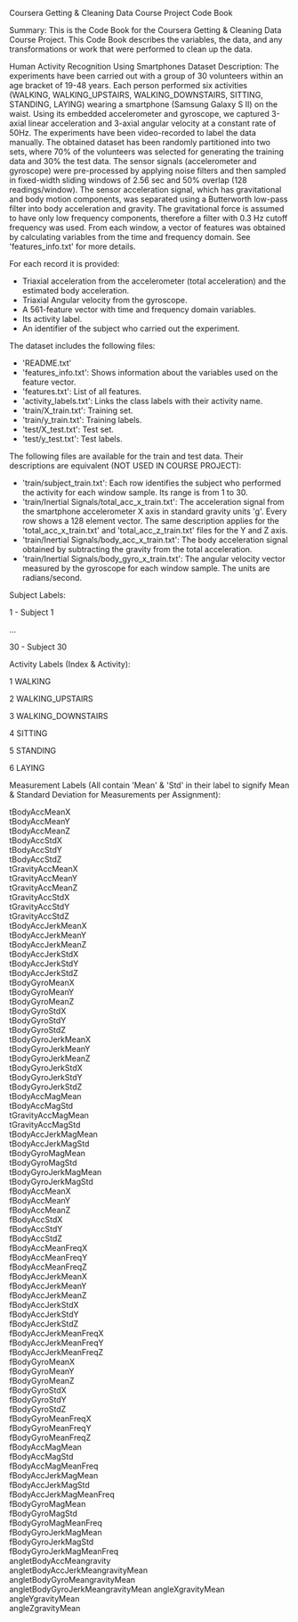 Coursera Getting & Cleaning Data Course Project Code Book

Summary:
This is the Code Book for the Coursera Getting & Cleaning Data Course Project.
This Code Book describes the variables, the data, and any transformations or work that were performed to clean up the data.

Human Activity Recognition Using Smartphones Dataset Description:
The experiments have been carried out with a group of 30 volunteers within an age bracket of 19-48 years. Each person performed six activities (WALKING, WALKING_UPSTAIRS, WALKING_DOWNSTAIRS, SITTING, STANDING, LAYING) wearing a smartphone (Samsung Galaxy S II) on the waist. Using its embedded accelerometer and gyroscope, we captured 3-axial linear acceleration and 3-axial angular velocity at a constant rate of 50Hz. The experiments have been video-recorded to label the data manually. The obtained dataset has been randomly partitioned into two sets, where 70% of the volunteers was selected for generating the training data and 30% the test data. 
The sensor signals (accelerometer and gyroscope) were pre-processed by applying noise filters and then sampled in fixed-width sliding windows of 2.56 sec and 50% overlap (128 readings/window). The sensor acceleration signal, which has gravitational and body motion components, was separated using a Butterworth low-pass filter into body acceleration and gravity. The gravitational force is assumed to have only low frequency components, therefore a filter with 0.3 Hz cutoff frequency was used. From each window, a vector of features was obtained by calculating variables from the time and frequency domain. See 'features_info.txt' for more details. 

For each record it is provided:
- Triaxial acceleration from the accelerometer (total acceleration) and the estimated body acceleration.
- Triaxial Angular velocity from the gyroscope. 
- A 561-feature vector with time and frequency domain variables. 
- Its activity label. 
- An identifier of the subject who carried out the experiment.

The dataset includes the following files:
- 'README.txt'
- 'features_info.txt': Shows information about the variables used on the feature vector.
- 'features.txt': List of all features.
- 'activity_labels.txt': Links the class labels with their activity name.
- 'train/X_train.txt': Training set.
- 'train/y_train.txt': Training labels.
- 'test/X_test.txt': Test set.
- 'test/y_test.txt': Test labels.

The following files are available for the train and test data. Their descriptions are equivalent (NOT USED IN COURSE PROJECT): 
- 'train/subject_train.txt': Each row identifies the subject who performed the activity for each window sample. Its range is from 1 to 30. 
- 'train/Inertial Signals/total_acc_x_train.txt': The acceleration signal from the smartphone accelerometer X axis in standard gravity units 'g'. Every row shows a 128 element vector. The same description applies for the 'total_acc_x_train.txt' and 'total_acc_z_train.txt' files for the Y and Z axis. 
- 'train/Inertial Signals/body_acc_x_train.txt': The body acceleration signal obtained by subtracting the gravity from the total acceleration. 
- 'train/Inertial Signals/body_gyro_x_train.txt': The angular velocity vector measured by the gyroscope for each window sample. The units are radians/second. 

Subject Labels:

1 - Subject 1

...

30 - Subject 30


Activity Labels (Index & Activity):

1 WALKING

2 WALKING_UPSTAIRS

3 WALKING_DOWNSTAIRS

4 SITTING

5 STANDING

6 LAYING


Measurement Labels (All contain 'Mean' & 'Std' in their label to signify Mean & Standard Deviation for Measurements per Assignment):

tBodyAccMeanX                     
tBodyAccMeanY                    
tBodyAccMeanZ                     
tBodyAccStdX                     
tBodyAccStdY                      
tBodyAccStdZ                     
tGravityAccMeanX                  
tGravityAccMeanY                 
tGravityAccMeanZ                  
tGravityAccStdX                  
tGravityAccStdY                   
tGravityAccStdZ                  
tBodyAccJerkMeanX                 
tBodyAccJerkMeanY                
tBodyAccJerkMeanZ                 
tBodyAccJerkStdX                 
tBodyAccJerkStdY                  
tBodyAccJerkStdZ                 
tBodyGyroMeanX                    
tBodyGyroMeanY                   
tBodyGyroMeanZ                    
tBodyGyroStdX                    
tBodyGyroStdY                     
tBodyGyroStdZ                    
tBodyGyroJerkMeanX                
tBodyGyroJerkMeanY               
tBodyGyroJerkMeanZ                
tBodyGyroJerkStdX                
tBodyGyroJerkStdY                 
tBodyGyroJerkStdZ                
tBodyAccMagMean                   
tBodyAccMagStd                   
tGravityAccMagMean                
tGravityAccMagStd                
tBodyAccJerkMagMean               
tBodyAccJerkMagStd               
tBodyGyroMagMean                  
tBodyGyroMagStd                  
tBodyGyroJerkMagMean              
tBodyGyroJerkMagStd              
fBodyAccMeanX                     
fBodyAccMeanY                    
fBodyAccMeanZ                     
fBodyAccStdX                     
fBodyAccStdY                      
fBodyAccStdZ                     
fBodyAccMeanFreqX                 
fBodyAccMeanFreqY                
fBodyAccMeanFreqZ                 
fBodyAccJerkMeanX                
fBodyAccJerkMeanY                 
fBodyAccJerkMeanZ                
fBodyAccJerkStdX                  
fBodyAccJerkStdY                 
fBodyAccJerkStdZ                  
fBodyAccJerkMeanFreqX            
fBodyAccJerkMeanFreqY             
fBodyAccJerkMeanFreqZ            
fBodyGyroMeanX                    
fBodyGyroMeanY                   
fBodyGyroMeanZ                    
fBodyGyroStdX                    
fBodyGyroStdY                    
fBodyGyroStdZ                    
fBodyGyroMeanFreqX                
fBodyGyroMeanFreqY               
fBodyGyroMeanFreqZ                
fBodyAccMagMean                  
fBodyAccMagStd                    
fBodyAccMagMeanFreq              
fBodyAccJerkMagMean               
fBodyAccJerkMagStd               
fBodyAccJerkMagMeanFreq           
fBodyGyroMagMean                 
fBodyGyroMagStd                   
fBodyGyroMagMeanFreq             
fBodyGyroJerkMagMean              
fBodyGyroJerkMagStd              
fBodyGyroJerkMagMeanFreq          
angletBodyAccMeangravity         
angletBodyAccJerkMeangravityMean  
angletBodyGyroMeangravityMean    
angletBodyGyroJerkMeangravityMean 
angleXgravityMean                
angleYgravityMean                 
angleZgravityMean
